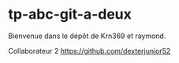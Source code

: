 # tp-abc-git-a-deux

Bienvenue dans le dépôt de Krn369 et raymond.

Collaborateur 2 https://github.com/dexterjunior52
